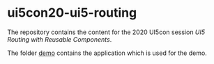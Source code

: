 # ui5con20-ui5-routing

The repository contains the content for the 2020 UI5con session *UI5 Routing with Reusable Components*.

The folder [demo](/demo) contains the application which is used for the demo.